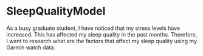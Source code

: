 # SleepQualityModel
As a busy graduate student, I have noticed that my stress levels have increased. This has affected my sleep quality in the past months. Therefore, I want to research what are the factors that affect my sleep quality using my Garmin watch data.
